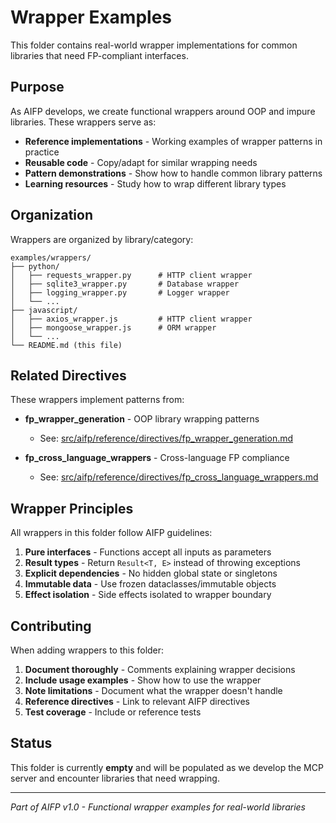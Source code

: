 # Wrapper Examples

This folder contains real-world wrapper implementations for common libraries that need FP-compliant interfaces.

## Purpose

As AIFP develops, we create functional wrappers around OOP and impure libraries. These wrappers serve as:

- **Reference implementations** - Working examples of wrapper patterns in practice
- **Reusable code** - Copy/adapt for similar wrapping needs
- **Pattern demonstrations** - Show how to handle common library patterns
- **Learning resources** - Study how to wrap different library types

## Organization

Wrappers are organized by library/category:

```
examples/wrappers/
├── python/
│   ├── requests_wrapper.py      # HTTP client wrapper
│   ├── sqlite3_wrapper.py       # Database wrapper
│   ├── logging_wrapper.py       # Logger wrapper
│   └── ...
├── javascript/
│   ├── axios_wrapper.js         # HTTP client wrapper
│   ├── mongoose_wrapper.js      # ORM wrapper
│   └── ...
└── README.md (this file)
```

## Related Directives

These wrappers implement patterns from:

- **fp_wrapper_generation** - OOP library wrapping patterns
  - See: [src/aifp/reference/directives/fp_wrapper_generation.md](../../src/aifp/reference/directives/fp_wrapper_generation.md)

- **fp_cross_language_wrappers** - Cross-language FP compliance
  - See: [src/aifp/reference/directives/fp_cross_language_wrappers.md](../../src/aifp/reference/directives/fp_cross_language_wrappers.md)

## Wrapper Principles

All wrappers in this folder follow AIFP guidelines:

1. **Pure interfaces** - Functions accept all inputs as parameters
2. **Result types** - Return `Result<T, E>` instead of throwing exceptions
3. **Explicit dependencies** - No hidden global state or singletons
4. **Immutable data** - Use frozen dataclasses/immutable objects
5. **Effect isolation** - Side effects isolated to wrapper boundary

## Contributing

When adding wrappers to this folder:

1. **Document thoroughly** - Comments explaining wrapper decisions
2. **Include usage examples** - Show how to use the wrapper
3. **Note limitations** - Document what the wrapper doesn't handle
4. **Reference directives** - Link to relevant AIFP directives
5. **Test coverage** - Include or reference tests

## Status

This folder is currently **empty** and will be populated as we develop the MCP server and encounter libraries that need wrapping.

---

*Part of AIFP v1.0 - Functional wrapper examples for real-world libraries*
